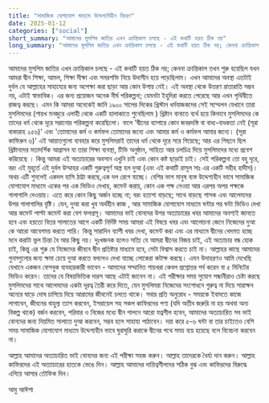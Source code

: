 ```yaml
---
title: "সামাজিক যোগাযোগ মাধ্যমে উদ্দেশ্যবিহীন বিচরণ"
date: 2025-01-12
categories: ["social"]
short_summary: "আমাদের মুসলিম জাতির এখন ক্রান্তিকাল চলছে - এই কথাটি হয়ত ঠিক নয়"
long_summary: "আমাদের মুসলিম জাতির এখন ক্রান্তিকাল চলছে - এই কথাটি হয়ত ঠিক নয়; কেননা ক্রান্তিকাল তখন শুরু হয়েছিল যখন আমরা দ্বীন শিক্ষা, আমল, শিক্ষা দীক্ষা এবং সমরশক্তি নিয়ে উদাসীন হয়ে পড়েছিলাম।"
---
```


আমাদের মুসলিম জাতির এখন ক্রান্তিকাল চলছে - এই কথাটি হয়ত ঠিক নয়; কেননা ক্রান্তিকাল তখন শুরু হয়েছিল যখন আমরা দ্বীন শিক্ষা, আমল, শিক্ষা দীক্ষা এবং সমরশক্তি নিয়ে উদাসীন হয়ে পড়েছিলাম। এখন আমাদের অবস্থা এতটাই  দুর্বল যে আল্লাহের সাহায্যের জন্য অপেক্ষা করা ছাড়া আর কোন উপায় নেই।  এই অবস্থা থেকে উত্তরণ রাতারাতি সম্ভব নয়, এটাই স্বাভাবিক। এর জন্য প্রয়োজন অনেক দীর্ঘ পরিকল্পনা; যেমনটা ইহুদিরা করতে পেরেছে আর এখন পৃথিবীতে রাজত্ব করছে। এমন কি আমরা অনেকেই জানি ১৯০০ সালের দিকের খ্রিস্টান ধর্মযাজকদের সেই সম্মেলন যেখানে তারা মুসলিমদের (শায়খ মনজুরে এলাহী থেকে একটি হালাকাতে শুনেছিলাম ) খ্রিষ্টান বানাতে ব্যর্থ হয়ে কিভাবে মুসলিমদের কে তাদের ধর্ম থেকে দূরে সরানোর পরিকল্পনা করেছিলো।  ফলে 'দ্বীনের ব্যাপারে কোন জবরদস্তি বা বাধ্য-বাধকতা নেই   (সূরা বাকারাহ ২৫৬)' এবং 'তোমাদের কর্ম ও কর্মফল তোমাদের জন্যে এবং আমার কর্ম ও কর্মফল আমার জন্যে।  (সূরা কাফিরুন ৬)' এই আয়াতগুলো ব্যবহার করে মুসলিমরাই তাদের ধর্ম থেকে দূরে সরে গিয়েছে; আর এর পিছনে ছিল খ্রিষ্টানদের মতাদর্শিক আগ্রাসন যা তারা শিক্ষা ব্যবস্থা, টিভি অনুষ্ঠান, সাহিত্য আর চলচিত্র দিয়ে মুসলিমদের মধ্যে প্রবেশ করিয়েছে ।  কিন্তু আমরা এই অত্যাচারের অবসান এখুনি চাই এবং কোন কষ্ট ছাড়াই চাই। সেই পরিকল্পনা তো বহু দূরে, বরং  এই মুহূর্তে এই দুর্বল উম্মাহর একটি গুরুত্বপূর্ণ অস্ত্র হল দুআ (এবং এই কথাটি রাসূল সাঃ এর একটি সহীহ হাদীস)। অথচ এটি শুনলেই একদল হাসি ঠাট্টা করছে,এক দল রেগে যাচ্ছে। বেশির ভাগ মানুষ ব্যস্ত উদ্দেশ্যহীন ভাবে সামাজিক যোগাযোগ মাধ্যমে একের পর এক ভিডিও দেখায়, কমেন্ট করায়, কোন এক পক্ষ নেওয়া আর এরপর অপর পক্ষকে গালাগালি দেওয়ায়। এতে করে কোন কিছু অর্জন হচ্ছে না; বরং হতাশা বাড়ছে; সাথে বাড়ছে শাসক এবং আলেমদের উপর গালাগালির বৃষ্টি।  যেন, দুআ করা খুব অর্থহীন কাজ , আর সামাজিক যোগাযোগ মাধ্যমে ঘন্টার পর ঘন্টা ভিডিও দেখা আর কমেন্ট পাল্টা কমেন্ট করা বেশ ফলপ্রসূ। আমাদের ভাই বোনদের উপর অত্যাচারের খবর আমাদের অবশ্যই জানতে হবে এবং হয়তো বিতর সালাতের আগে একটি নির্দিষ্ট সময় আমরা এই বিষয়ে খবর এবং আলোচনা জেনে নিজেদের দুআ কে আরো আবেগময় করতে পারি।  কিন্তু সারাদিন ব্যাপী খবর দেখা, কমেন্ট করা এবং এর মাধ্যমে দ্বীনের খেদমত হচ্ছে মনে করাটা ভুল চিন্তা বৈ আর কিছু নয়।  দুঃখজনক হলেও সত্যি যে আমরা দ্বীনের বিজয় চাই, এই অত্যাচার বন্ধ হোক চাই, কিন্তু এর শুরু যে নিজেদের জীবনে দ্বীন প্রতিষ্টার মাধ্যমে হবে, সেটা বিশ্বাস করতে চাই না।  আল্লাহর কাছে আমাদের গুনাহ্গুলোর জন্য ক্ষমা চেয়ে দুআ করতে বললেও দেখা যাচ্ছে লোকেরা কটাক্ষ করছে। এমন উদাহরণও আমি দেখেছি যেখানে একজন ফেসবুক ব্যবহারকারী ভাবেন - আমাদের সম্মানিত শায়খরা কেবল প্রশ্নোত্তর পর্ব করেন বা ৫  মিনিটের ভিডিও করেন। তাদের যে বিষয়ভিত্তিক দারস আছে এটাই জানেন না।  এই পরীক্ষার সময় সুযোগ সন্ধানীরাও চেষ্টা করছে মুসলিমদের সাথে আলেমদের একটা দূরত্ব তৈরী করে দিতে, যেন মুসলিমরা নিজেদের সংশোধনে গুরুত্ব না দিয়ে সারাক্ষন অন্যের ঘাড়ে দোষ চাপিয়ে দিয়ে আরামের জীবনেই চলতে থাকে।   সবার প্রতি অনুরোধ - সময়কে ইবাদতে কাজে লাগাবেন, জীবনের বাহুল্য ত্যাগ করবেন, ইসরায়েল সহ সকল কাফিরদের পণ্য (যদি অতীব জরুরি না হয় অথবা অন্য বিকল্প থাকে) বর্জন করবেন, পরিবার ও নিজের মধ্যে দ্বীন পালনে আরো যত্নশীল হবেন, আমাদের অত্যাচারিত সব ভাই বোনদের জন্য নিয়মিত সালাতে দুআ করবেন, সম্ভব হলে সাহায্য পাঠাবেন।  দয়া করে ৫-৬ ঘন্টা বা তার চাইতেও বেশি সময় সামাজিক যোগাযোগ মাধ্যমে উদ্দেশ্যহীন ভাবে ঘুরাঘুরি করাকে দ্বীনের পথে সময় ব্যয় হয়েছে বলে বিবেচনা করবেন না।

আল্লাহ আমাদের অত্যাচারিত ভাই বোনদের জন্য এই পরীক্ষা সহজ করুন। আল্লাহ তাদেরকে ধৈর্য্য দান করুন। আল্লাহ কাফিরদের এই অত্যাচারের হাতকে ভেঙে দিন। আল্লাহ আমাদের দায়িত্বশীলদের সঠিক বুঝ এবং কাফিরদের বিরুদ্ধে এগিয়ে আসার তৌফিক দিন।

আবু আঈশা
